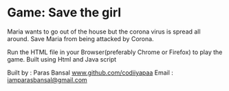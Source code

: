 # Game: Save the girl

Maria wants to go out of the house but the corona virus is spread all around.
Save Maria from being attacked by Corona.


Run the HTML file in your Browser(preferably Chrome or Firefox) to play the game.
Built using Html and Java script

Built by : Paras Bansal
www.github.com/codiiyapaa
Email : iamparasbansal@gmail.com
